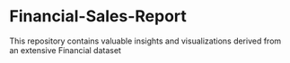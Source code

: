 # Financial-Sales-Report
This repository contains valuable insights and visualizations derived from an extensive Financial dataset 

